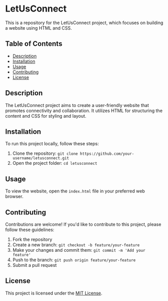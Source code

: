 # LetUsConnect

This is a repository for the LetUsConnect project, which focuses on building a website using HTML and CSS.

## Table of Contents

- [Description](#description)
- [Installation](#installation)
- [Usage](#usage)
- [Contributing](#contributing)
- [License](#license)

## Description

The LetUsConnect project aims to create a user-friendly website that promotes connectivity and collaboration. It utilizes HTML for structuring the content and CSS for styling and layout.

## Installation

To run this project locally, follow these steps:

1. Clone the repository: `git clone https://github.com/your-username/letusconnect.git`
2. Open the project folder: `cd letusconnect`

## Usage

To view the website, open the `index.html` file in your preferred web browser.

## Contributing

Contributions are welcome! If you'd like to contribute to this project, please follow these guidelines:

1. Fork the repository
2. Create a new branch: `git checkout -b feature/your-feature`
3. Make your changes and commit them: `git commit -m 'Add your feature'`
4. Push to the branch: `git push origin feature/your-feature`
5. Submit a pull request

## License

This project is licensed under the [MIT License](LICENSE).